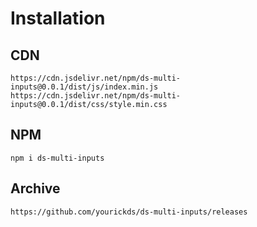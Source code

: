 # Installation

CDN
---------
    https://cdn.jsdelivr.net/npm/ds-multi-inputs@0.0.1/dist/js/index.min.js
    https://cdn.jsdelivr.net/npm/ds-multi-inputs@0.0.1/dist/css/style.min.css

NPM
---------
    npm i ds-multi-inputs

Archive
---------
    https://github.com/yourickds/ds-multi-inputs/releases